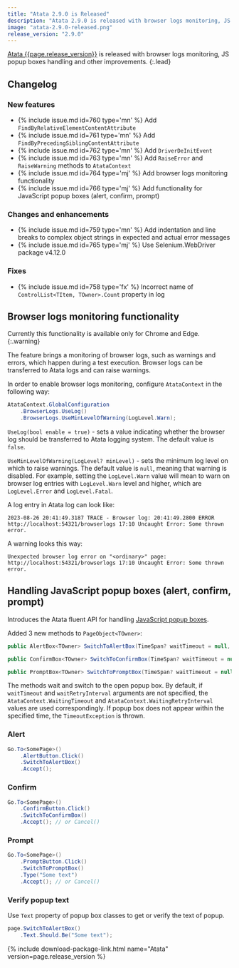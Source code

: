 ```yaml
---
title: "Atata 2.9.0 is Released"
description: "Atata 2.9.0 is released with browser logs monitoring, JS popup boxes handling and other improvements."
image: "atata-2.9.0-released.png"
release_version: "2.9.0"
---
```


[Atata {{page.release_version}}](https://www.nuget.org/packages/Atata/{{page.release_version}})
is released with browser logs monitoring, JS popup boxes handling and other improvements.
{:.lead}

<!--more-->

## Changelog

### New features

- {% include issue.md id=760 type='mn' %} Add `FindByRelativeElementContentAttribute`
- {% include issue.md id=761 type='mn' %} Add `FindByPrecedingSiblingContentAttribute`
- {% include issue.md id=762 type='mn' %} Add `DriverDeInitEvent`
- {% include issue.md id=763 type='mn' %} Add `RaiseError` and `RaiseWarning` methods to `AtataContext`
- {% include issue.md id=764 type='mj' %} Add browser logs monitoring functionality
- {% include issue.md id=766 type='mj' %} Add functionality for JavaScript popup boxes (alert, confirm, prompt)

### Changes and enhancements

- {% include issue.md id=759 type='mn' %} Add indentation and line breaks to complex object strings in expected and actual error messages
- {% include issue.md id=765 type='mj' %} Use Selenium.WebDriver package v4.12.0

### Fixes

- {% include issue.md id=758 type='fx' %} Incorrect name of `ControlList<TItem, TOwner>.Count` property in log

## Browser logs monitoring functionality

Currently this functionality is available only for Chrome and Edge.
{:.warning}

The feature brings a monitoring of browser logs, such as warnings and errors, which happen during a test execution.
Browser logs can be transferred to Atata logs and can raise warnings.

In order to enable browser logs monitoring, configure `AtataContext` in the following way:

```cs
AtataContext.GlobalConfiguration
    .BrowserLogs.UseLog()
    .BrowserLogs.UseMinLevelOfWarning(LogLevel.Warn);
```

`UseLog(bool enable = true)` - sets a value indicating whether the browser log should be transferred to Atata logging system. The default value is `false`.

`UseMinLevelOfWarning(LogLevel? minLevel)` - sets the minimum log level on which to raise warnings. The default value is `null`, meaning that warning is disabled. For example, setting the `LogLevel.Warn` value will mean to warn on browser log entries with `LogLevel.Warn` level and higher, which are `LogLevel.Error` and `LogLevel.Fatal`.

A log entry in Atata log can look like:

```
2023-08-26 20:41:49.3187 TRACE - Browser log: 20:41:49.2800 ERROR http://localhost:54321/browserlogs 17:10 Uncaught Error: Some thrown error.
```

A warning looks this way:

```
Unexpected browser log error on "<ordinary>" page:
http://localhost:54321/browserlogs 17:10 Uncaught Error: Some thrown error.
```

## Handling JavaScript popup boxes (alert, confirm, prompt)

Introduces the Atata fluent API for handling [JavaScript popup boxes](https://www.w3schools.com/js/js_popup.asp).

Added 3 new methods to `PageObject<TOwner>`:

```cs
public AlertBox<TOwner> SwitchToAlertBox(TimeSpan? waitTimeout = null, TimeSpan? waitRetryInterval = null);

public ConfirmBox<TOwner> SwitchToConfirmBox(TimeSpan? waitTimeout = null, TimeSpan? waitRetryInterval = null);

public PromptBox<TOwner> SwitchToPromptBox(TimeSpan? waitTimeout = null, TimeSpan? waitRetryInterval = null);
```

The methods wait and switch to the open popup box. By default, if `waitTimeout` and `waitRetryInterval` arguments are not specified, the `AtataContext.WaitingTimeout` and `AtataContext.WaitingRetryInterval` values are used correspondingly. If popup box does not appear within the specified time, the `TimeoutException` is thrown.

### Alert

```cs
Go.To<SomePage>()
    .AlertButton.Click()
    .SwitchToAlertBox()
    .Accept();
```

### Confirm

```cs
Go.To<SomePage>()
    .ConfirmButton.Click()
    .SwitchToConfirmBox()
    .Accept(); // or Cancel()
```

### Prompt

```cs
Go.To<SomePage>()
    .PromptButton.Click()
    .SwitchToPromptBox()
    .Type("Some text")
    .Accept(); // or Cancel()
```

### Verify popup text

Use `Text` property of popup box classes to get or verify the text of popup.

```cs
page.SwitchToAlertBox()
    .Text.Should.Be("Some text");
```

{% include download-package-link.html name="Atata" version=page.release_version %}
